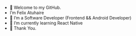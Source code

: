 - 👋 Welcome to my GitHub.
-  I’m Felix Atuhaire
- 👀 I’m a Software Developer (Frontend && Android Developer)
- 🌱 I’m currently learning React Native
- 💞️ Thank You.

